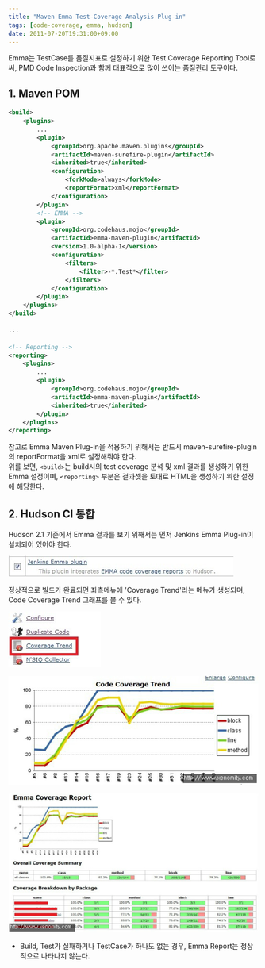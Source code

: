 ```yaml
---
title: "Maven Emma Test-Coverage Analysis Plug-in"
tags: [code-coverage, emma, hudson]
date: 2011-07-20T19:31:00+09:00
---
```


Emma는 TestCase를 품질지표로 설정하기 위한 Test Coverage Reporting Tool로써, PMD Code Inspection과 함께 대표적으로 많이 쓰이는 품질관리 도구이다.

## 1. Maven POM
```xml
<build>
    <plugins>
        ...
        <plugin>
            <groupId>org.apache.maven.plugins</groupId>
            <artifactId>maven-surefire-plugin</artifactId>
            <inherited>true</inherited>
            <configuration>
                <forkMode>always</forkMode>
                <reportFormat>xml</reportFormat>
            </configuration>
        </plugin>
        <!-- EMMA -->
        <plugin>
            <groupId>org.codehaus.mojo</groupId>
            <artifactId>emma-maven-plugin</artifactId>
            <version>1.0-alpha-1</version>
            <configuration>
                <filters>
                    <filter>-*.Test*</filter>
                </filters>
            </configuration>
        </plugin>
    </plugins>
</build>
 
...
 
<!-- Reporting -->
<reporting>
    <plugins>
        ...
        <plugin>
            <groupId>org.codehaus.mojo</groupId>
            <artifactId>emma-maven-plugin</artifactId>
            <inherited>true</inherited>
        </plugin>
    </plugins>
</reporting>
```
  
참고로 Emma Maven Plug-in을 적용하기 위해서는 반드시 maven-surefire-plugin의 reportFormat을 xml로 설정해줘야 한다.  
위를 보면, `<build>`는 build시의 test coverage 분석 및 xml 결과를 생성하기 위한 Emma 설정이며, `<reporting>` 부분은 결과셋을 토대로 HTML을 생성하기 위한 설정에 해당한다.  
  
  

## 2. Hudson CI 통합
Hudson 2.1 기준에서 Emma 결과를 보기 위해서는 먼저 Jenkins Emma Plug-in이 설치되어 있어야 한다.  

![step 1](../assets/image/2011-07-20-201108202028.jpg)
  
정상적으로 빌드가 완료되면 좌측메뉴에 'Coverage Trend'라는 메뉴가 생성되며, Code Coverage Trend 그래프를 볼 수 있다.  

![step 2](../assets/image/2011-07-20-201108202101.jpg)

![step 3](../assets/image/2011-07-20-201108202102.jpg)

![step 4](../assets/image/2011-07-20-201108202103.jpg)
  

  
* Build, Test가 실패하거나 TestCase가 하나도 없는 경우, Emma Report는 정상적으로 나타나지 않는다.
